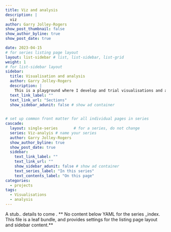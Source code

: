 ```yaml
---
title: Viz and analysis
description: |
  viz
author: Garry Jolley-Rogers
show_post_thumbnail: false
show_author_byline: true
show_post_date: true

date: 2023-04-15
# for series listing page layout
layout: list-sidebar # list, list-sidebar, list-grid
weight: 1 
# for list-sidebar layout
sidebar: 
  title: Visualisation and analysis
  author: Garry Jolley-Rogers
  description: |
    This is a playground where I develop and trial visualisations and analyses.
  text_link_label: ""
  text_link_url: "Sections"
  show_sidebar_adunit: false # show ad container
 

# set up common front matter for all individual pages in series
cascade:
  layout: single-series       # for a series, do not change
  series: Viz-analyis # name your series
  author: Garry Jolley-Rogers
  show_author_byline: true
  show_post_date: true
  sidebar:
    text_link_label: ""
    text_link_url: ""
    show_sidebar_adunit: false # show ad container
    text_series_label: "In this series" 
    text_contents_label: "On this page" 
categories:
  - projects
tags:
  - Visualisations
  - analysis 
---
```

A stub..  details to come .
** No content below YAML for the series _index. This file is a leaf bundle, and provides settings for the listing page layout and sidebar content.**
